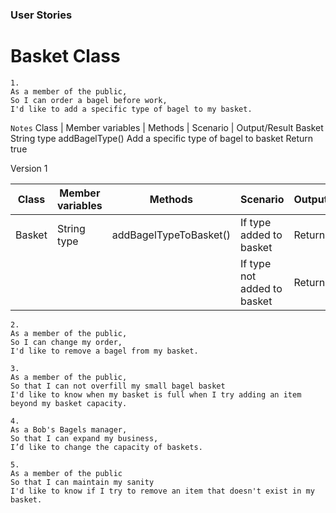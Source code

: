 ### User Stories

# Basket Class

```
1.
As a member of the public,
So I can order a bagel before work,
I'd like to add a specific type of bagel to my basket.
```

``` Notes ```
Class | Member variables | Methods | Scenario | Output/Result
Basket  String type        addBagelType()   Add a specific type of bagel to basket Return true

Version 1

| Class  | Member variables | Methods                | Scenario                    | Output/Result |
|--------|------------------|------------------------|-----------------------------|---------------|
| Basket | String type      | addBagelTypeToBasket() | If type added to basket     | Return true   |
|        |                  |                        | If type not added to basket | Return false  |


```
2.
As a member of the public,
So I can change my order,
I'd like to remove a bagel from my basket.
```

```
3.
As a member of the public,
So that I can not overfill my small bagel basket
I'd like to know when my basket is full when I try adding an item beyond my basket capacity.
```

```
4.
As a Bob's Bagels manager,
So that I can expand my business,
I’d like to change the capacity of baskets.
```

```
5.
As a member of the public
So that I can maintain my sanity
I'd like to know if I try to remove an item that doesn't exist in my basket.
```